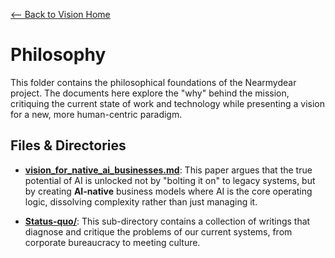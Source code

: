 [<-- Back to Vision Home](../README.md)

# Philosophy

This folder contains the philosophical foundations of the Nearmydear project. The documents here explore the "why" behind the mission, critiquing the current state of work and technology while presenting a vision for a new, more human-centric paradigm.

## Files & Directories

- **[vision_for_native_ai_businesses.md](./vision_for_native_ai_businesses.md)**: This paper argues that the true potential of AI is unlocked not by "bolting it on" to legacy systems, but by creating **AI-native** business models where AI is the core operating logic, dissolving complexity rather than just managing it.

- **[Status-quo/](./Status-quo/README.md)**: This sub-directory contains a collection of writings that diagnose and critique the problems of our current systems, from corporate bureaucracy to meeting culture.